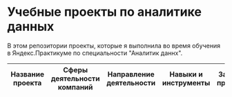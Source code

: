 # Учебные проекты по аналитике данных
В этом репозитории проекты, которые я выполнила во время обучения в Яндекс.Практикуме по специальности "Аналитик даннх".

| Название проекта | Сферы деятельности компаний | Направление деятельности | Навыки и инструменты | Задачи проекта |
| :--------------: | :-------------------------: | :----------------------: | :------------------: | :------------: |
